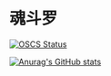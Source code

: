 # 魂斗罗 

[![OSCS Status](https://www.oscs1024.com/platform/badge/ZhanChaoHan/MyHDL.git.svg?size=large)](https://www.murphysec.com/dr/9XU4vXsGDTFBvwHYUc)

[![Anurag's GitHub stats](https://github-readme-stats.vercel.app/api?username=ZhanChaoHan)](https://github.com/ZhanChaoHan/github-readme-stats)
